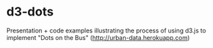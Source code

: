 d3-dots
=======

Presentation + code examples illustrating the process of using d3.js to implement "Dots on the Bus" (http://urban-data.herokuapp.com) 
